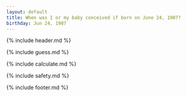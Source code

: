 ```yaml
---
layout: default
title: When was I or my baby conceived if born on June 24, 1907?
birthday: Jun 24, 1907
---
```


{% include header.md %}

{% include guess.md %}

{% include calculate.md %}

{% include safety.md %}

{% include footer.md %}



